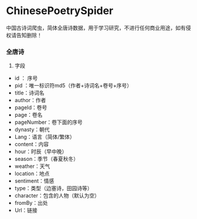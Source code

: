 # ChinesePoetrySpider
中国古诗词爬虫，简体全唐诗数据，用于学习研究，不进行任何商业用途，如有侵权请告知删除！

### 全唐诗

1. 字段

* id ： 序号
* pid ：唯一标识符md5（作者+诗词名+卷号+序号）
* title：诗词名
* author：作者
* pageId：卷号
* page：卷名
* pageNumber：卷下面的序号
* dynasty：朝代
* Lang：语言（简体/繁体）
* content：内容
* hour：时辰（早中晚）
* season：季节（春夏秋冬）
* weather：天气
* location：地点
* sentiment：情感
* type：类型（边塞诗，田园诗等）
* character：包含的人物（默认为空）
* fromBy：出处
* Url：链接

